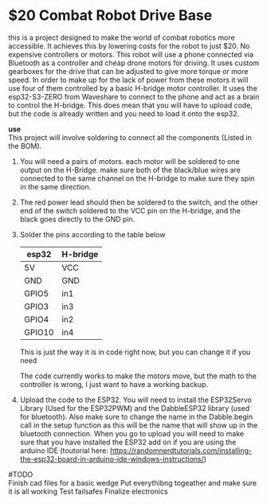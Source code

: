 # $20 Combat Robot Drive Base
this is a project designed to make the world of combat robotics more accessible. It achieves this by lowering costs for the robot to just $20. No expensive controllers or motors. This robot will use a phone connected via Bluetooth as a controller and cheap drone motors for driving. It uses custom gearboxes for the drive that can be adjusted to give more torque or more speed. In order to make up for the lack of power from these motors it will use four of them controlled by a basic H-bridge motor controller. It uses the esp32-S3-ZERO from Waveshare to connect to the phone and act as a brain to control the H-bridge. This does mean that you will have to upload code, but the code is already written and you need to load it onto the esp32.

**use**<br>
This project will involve soldering to connect all the components (Listed in the BOM). 

1. You will need a pairs of motors. each motor will be soldered to one output on the H-Bridge. make sure both of the black/blue wires are connected to the same channel on the H-bridge to make sure they spin in the same direction. 
2. The red power lead should then be soldered to the switch, and the other end of the switch soldered to the VCC pin on the H-bridge, and the black goes directly to the GND pin.
3. Solder the pins according to the table below
   
   |esp32|H-bridge|
   |-----|--------|
   |5V|VCC|
   |GND|GND|
   |GPIO5|in1|
   |GPIO3|in3|
   |GPIO4|in2|
   |GPIO10|in4|
   
   This is just the way it is in code right now, but you can change it if you need

   The code currently works to make the motors move, but the math to the controller is wrong, I just want to have a working backup.
4. Upload the code to the ESP32. You will need to install the ESP32Servo Library (Used for the ESP32PWM) and the DabbleESP32 library (used for bluetooth). Also make sure to change the name in the Dabble.begin call in the setup function as this will be the name that will show up in the bluetooth connection. When you go to upload you will need to make sure that you have installed the ESP32 add on if you are using the arduino IDE (toutorial here: https://randomnerdtutorials.com/installing-the-esp32-board-in-arduino-ide-windows-instructions/)

#TODO<br>
Finish cad files for a basic wedge
Put everythibng togeather and make sure it is all working
Test failsafes
Finalize electronics
